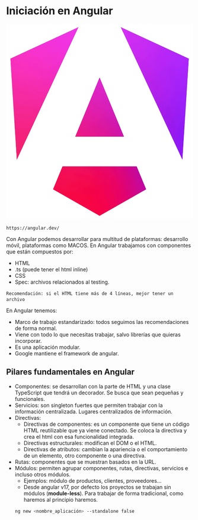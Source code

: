 # Iniciación en Angular

![alt text](image.png)

```{warning}
https://angular.dev/
```
Con Angular podemos desarrollar para multitud de plataformas: desarrollo móvil, plataformas como MACOS. 
En Angular trabajamos con componentes que están compuestos por:
- HTML
- .ts (puede tener el html inline)
- CSS
- Spec: archivos relacionados al testing.

```{note}
Recomendación: si el HTML tiene más de 4 líneas, mejor tener un archivo
```

En Angular tenemos:
- Marco de trabajo estandarizado: todos seguimos las recomendaciones de forma normal.
- Viene con todo lo que necesitas trabajar, salvo librerías que quieras incorporar.
- Es una aplicación modular.
- Google mantiene el framework de angular.

## Pilares fundamentales en Angular
- Componentes: se desarrollan con la parte de HTML y una clase TypeScript que tendrá un decorador. Se busca que sean pequeñas y funcionales.
- Servicios: son singleton fuertes que permiten trabajar con la información centralizada. Lugares centralizados de información.
- Directivas:  
  - Directivas de componentes: es un componente que tiene un código HTML reutilizable que ya viene conectado. Se coloca la directiva y crea el html con esa funcionalidad integrada.
  - Directivas estructurales: modifican el DOM o el HTML.
  - Directivas de atributos: cambian la apariencia o el comportamiento de un elemento, otro componente o una directiva.
- Rutas: componentes que se muestran basados en la URL.
- Módulos: permiten agrupar componentes, rutas, directivas, servicios e incluso otros módulos.
  - Ejemplos: módulo de productos, clientes, proveedores...
  - Desde angular v17, por defecto los proyectos se trabajan sin módulos (**module-less**). Para trabajar de forma tradicional, como haremos al principio haremos.
  ```bash
  ng new <nombre_aplicación> --standalone false
  ```


  